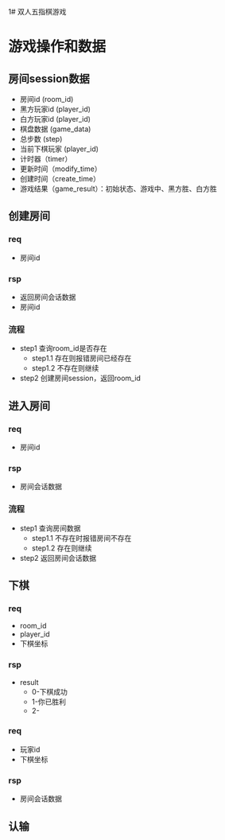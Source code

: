 1# 双人五指棋游戏

# 游戏操作和数据
## 房间session数据
- 房间id (room_id)
- 黑方玩家id (player_id)
- 白方玩家id (player_id)
- 棋盘数据 (game_data)
- 总步数 (step)
- 当前下棋玩家 (player_id)
- 计时器（timer）
- 更新时间（modify_time）
- 创建时间（create_time）
- 游戏结果（game_result）：初始状态、游戏中、黑方胜、白方胜

## 创建房间
### req
- 房间id
### rsp
- 返回房间会话数据
- 房间id
### 流程
- step1 查询room_id是否存在
    - step1.1 存在则报错房间已经存在
    - step1.2 不存在则继续
- step2 创建房间session，返回room_id

## 进入房间
### req
- 房间id
### rsp
- 房间会话数据
### 流程
- step1 查询房间数据
    - step1.1 不存在时报错房间不存在
    - step1.2 存在则继续
- step2 返回房间会话数据
## 下棋
### req
- room_id
- player_id
- 下棋坐标
### rsp
- result
    - 0-下棋成功
    - 1-你已胜利
    - 2-

### req
- 玩家id
- 下棋坐标
### rsp
- 房间会话数据

## 认输
